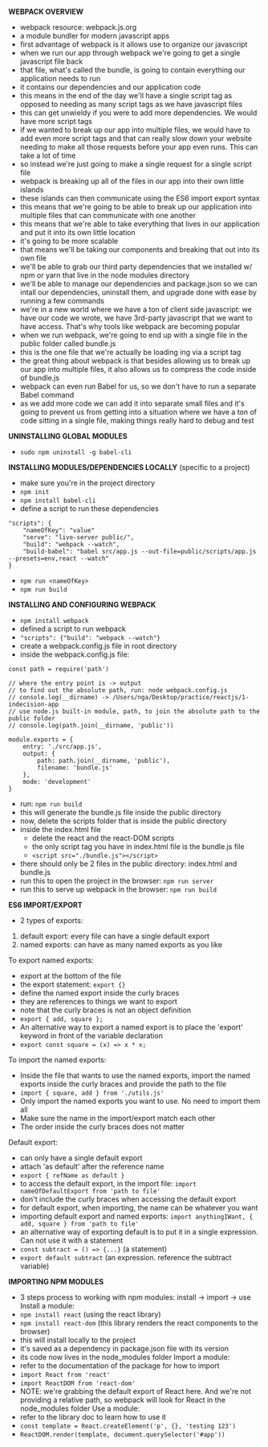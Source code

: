 **WEBPACK OVERVIEW**
- webpack resource: webpack.js.org
- a module bundler for modern javascript apps
- first advantage of webpack is it allows use to organize our javascript 
- when we run our app through webpack we're going to get a single javascript file back
- that file, what's called the bundle, is going to contain everything our application needs to run
- it contains our dependencies and our application code
- this means in the end of the day we'll have a single script tag as opposed to needing as many script tags as we have javascript files
- this can get unwieldy if you were to add more dependencies. We would have more script tags
- if we wanted to break up our app into multiple files, we would have to add even more script tags and that can really slow down your website needing to make all those requests before your app even runs. This can take a lot of time
- so instead we're just going to make a single request for a single script file
- webpack is breaking up all of the files in our app into their own little islands
- these islands can then communicate using the ES6 import export syntax
- this means that we're going to be able to break up our application into multiple files that can communicate with one another
- this means that we're able to take everything that lives in our application and put it into its own little location
- it's going to be more scalable
- that means we'll be taking our components and breaking that out into its own file
- we'll be able to grab our third party dependencies that we installed w/ npm or yarn that live in the node modules directory
- we'll be able to manage our dependencies and package.json so we can intall our dependencies, uninstall them, and upgrade done with ease by running a few commands
- we're in a new world where we have a ton of client side javascript: we have our code we wrote, we have 3rd-party javascript that we want to have access. That's why tools like webpack are becoming popular
- when we run webpack, we're going to end up with a single file in the public folder called bundle.js
- this is the one file that we're actually be loading ing via a script tag
- the great thing about webpack is that besides allowing us to break up our app into multiple files, it also allows us to compress the code inside of bundle.js
- webpack can even run Babel for us, so we don't have to run a separate Babel command
- as we add more code we can add it into separate small files and it's going to prevent us from getting into a situation where we have a ton of code sitting in a single file, making things really hard to debug and test

**UNINSTALLING GLOBAL MODULES**
- ```sudo npm uninstall -g babel-cli```

**INSTALLING MODULES/DEPENDENCIES LOCALLY** (specific to a project)
- make sure you're in the project directory
- ```npm init```
- ```npm install babel-cli```
- define a script to run these dependencies
``` 
"scripts": {
    "nameOfKey": "value"
    "serve": "live-server public/",
    "build": "webpack --watch",
    "build-babel": "babel src/app.js --out-file=public/scripts/app.js --presets=env,react --watch"
}
```
- ```npm run <nameOfKey>```
- ```npm run build```

**INSTALLING AND CONFIGURING WEBPACK**
- ```npm install webpack```
- defined a script to run webpack
- ```"scripts": {"build": "webpack --watch"}```
- create a webpack.config.js file in root directory
- inside the webpack.config.js file: 
```
const path = require('path')

// where the entry point is -> output
// to find out the absolute path, run: node webpack.config.js
// console.log(__dirname) -> /Users/nga/Desktop/practice/reactjs/1-indecision-app
// use node.js built-in module, path, to join the absolute path to the public folder
// console.log(path.join(__dirname, 'public')) 

module.exports = {
    entry: './src/app.js',
    output: {
        path: path.join(__dirname, 'public'),
        filename: 'bundle.js'
    },
    mode: 'development'
}
```
- run: ```npm run build```
- this will generate the bundle.js file inside the public directory
- now, delete the scripts folder that is inside the public directory
- inside the index.html file
  - delete the react and the react-DOM scripts
  - the only script tag you have in index.html file is the bundle.js file
  - ```<script src="./bundle.js"></script>```
- there should only be 2 files in the public directory: index.html and bundle.js
- run this to open the project in the browser: ```npm run server```
- run this to serve up webpack in the browser: ```npm run build```

**ES6 IMPORT/EXPORT**
- 2 types of exports:
 1. default export: every file can have a single default export
 2. named exports: can have as many named exports as you like

To export named exports:
- export at the bottom of the file
- the export statement: ```export {}``` 
- define the named export inside the curly braces
- they are references to things we want to export
- note that the curly braces is not an object definition
- ```export { add, square };```
- An alternative way to export a named export is to place the 'export' keyword in front of the variable declaration
- ```export const square = (x) => x * x;```

To import the named exports:
- Inside the file that wants to use the named exports, import the named exports inside the curly braces and provide the path to the file
- ```import { square, add } from './utils.js'```
- Only import the named exports you want to use. No need to import them all
- Make sure the name in the import/export match each other
- The order inside the curly braces does not matter

Default export:
- can only have a single default export
- attach 'as default' after the reference name
- ```export { refName as default }```
- to access the default export, in the import file: ```import nameOfDefaultExport from 'path to file'```
- don't include the curly braces when accessing the default export
- for default export, when importing, the name can be whatever you want
- importing default export and named exports: ```import anythingIWant, { add, square } from 'path to file'```
- an alternative way of exporting default is to put it in a single expression. Can not use it with a statement
- ```const subtract = () => {...}```  (a statement)
- ```export default subtract```  (an expression. reference the subtract variable)

**IMPORTING NPM MODULES**
- 3 steps process to working with npm modules: install -> import -> use
Install a module:
 - `npm install react`  (using the react library)
 - `npm install react-dom` (this library renders the react components to the browser)
 - this will install locally to the project
 - it's saved as a dependency in package.json file with its version
 - its code now lives in the node_modules folder
Import a module:
 - refer to the documentation of the package for how to import
 - `import React from 'react'`
 - `import ReactDOM from 'react-dom'`
 - NOTE: we're grabbing the default export of React here. And we're not providing a relative path, so webpack will look for React in the node_modules folder
Use a module:
 - refer to the library doc to learn how to use it
 - `const template = React.createElement('p', {}, 'testing 123')`
 - `ReactDOM.render(template, document.querySelector('#app'))`